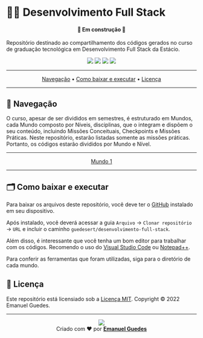 # 👨‍💻 Desenvolvimento Full Stack
<h4 align="center">🚧 Em construção 🚧</h4>

Repositório destinado ao compartilhamento dos códigos gerados no curso de graduação tecnológica em Desenvolvimento Full Stack da Estácio.

<p align="center"><img src="https://img.shields.io/github/directory-file-count/guedesert/desenvolvimento-full-stack?color=aliceblue&label=arquivos"> <img src="https://img.shields.io/github/repo-size/guedesert/desenvolvimento-full-stack?color=brightgreen&label=tamanho"/> <img src="https://img.shields.io/github/languages/count/guedesert/desenvolvimento-full-stack?label=linguagens&color=yellow"/> <img src="https://img.shields.io/github/languages/top/guedesert/desenvolvimento-full-stack?color=blue"/><p>
<hr>
<div align="center">
    <a href="#-navegação">Navegação</a> • 
    <a href="#-como-baixar-e-executar">Como baixar e executar</a> • 
    <a href="#-licença">Licença</a>
</div>
<hr>

## 🧭 Navegação
O curso, apesar de ser divididos em semestres, é estruturado em Mundos, cada Mundo composto por Níveis, disciplinas, que o integram e dispõem o seu conteúdo, incluindo Missões Conceituais, Checkpoints e Missões Práticas. Neste repositório, estarão listadas somente as missões práticas. Portanto, os códigos estarão divididos por Mundo e Nível.

<hr>
<div align="center">
    <a href="./mundo1">Mundo 1</a>
</div>
<hr>

## 🗂 Como baixar e executar
Para baixar os arquivos deste repositório, você deve ter o [GitHub](https://github.com/) instalado em seu dispositivo.

Após instalado, você deverá acessar a guia `Arquivo` → `Clonar repositório` → `URL` e incluir o caminho `guedesert/desenvolvimento-full-stack`.

Além disso, é interessante que você tenha um bom editor para trabalhar com os códigos. Recomendo o uso do [Visual Studio Code](https://code.visualstudio.com/) ou [Notepad++](https://notepad-plus-plus.org/).

Para conferir as ferramentas que foram utilizadas, siga para o diretório de cada mundo.

## 📃 Licença
Este repositório está licensiado sob a [Licença MIT](./LICENSE). Copyright © 2022 Emanuel Guedes.

<hr>
<div align="center">
<img src="https://img.shields.io/github/license/guedesert/desenvolvimento-full-stack?color=blue"/>
<br/>
Criado com ❤ por <a href="https://br.linkedin.com/in/guedesert"><b>Emanuel Guedes</b></a>
</div>